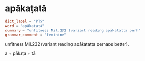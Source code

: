 # apākaṭatā

``` toml
dict_label = "PTS"
word = "apākaṭatā"
summary = "unfitness Mil.232 (variant reading apākatatta perh"
grammar_comment = "feminine"
```

unfitness Mil.232 (variant reading apākatatta perhaps better).

a \+ pākaṭa \+ tā

